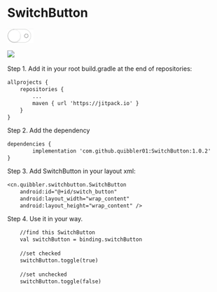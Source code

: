 # SwitchButton

![switch_preview](./demo.gif)

[![](https://jitpack.io/v/quibbler01/SwitchButton.svg)](https://jitpack.io/#quibbler01/SwitchButton)

Step 1. Add it in your root build.gradle at the end of repositories:

	allprojects {
		repositories {
			...
			maven { url 'https://jitpack.io' }
		}
	}
Step 2. Add the dependency

	dependencies {
	        implementation 'com.github.quibbler01:SwitchButton:1.0.2'
	}

Step 3. Add SwitchButton in your layout xml:

    <cn.quibbler.switchbutton.SwitchButton
        android:id="@+id/switch_button"
        android:layout_width="wrap_content"
        android:layout_height="wrap_content" />

Step 4. Use it in your way.
        
        //find this SwitchButton
        val switchButton = binding.switchButton

        //set checked
        switchButton.toggle(true)

        //set unchecked
        switchButton.toggle(false)